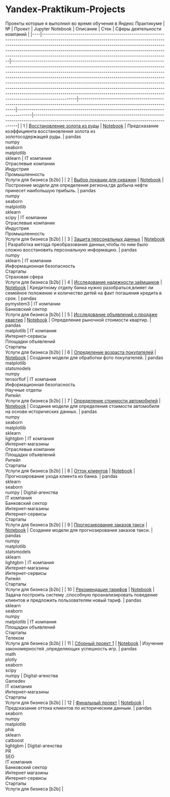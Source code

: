 # Yandex-Praktikum-Projects
Проекты которые я выполнил во время обучения в Яндекс Практикуме
| №  | Проект                                                                                                                                                                                                                                                                                                                                                                               | Jupyter Notebook                                                                                                                                                                                                                                                                                                                                                                                                                                                                                                                                                                                 | Описание                                                                                                                    | Стек                                                                                | Сферы деятельности компаний                                                                                                                        |
|----|--------------------------------------------------------------------------------------------------------------------------------------------------------------------------------------------------------------------------------------------------------------------------------------------------------------------------------------------------------------------------------------|--------------------------------------------------------------------------------------------------------------------------------------------------------------------------------------------------------------------------------------------------------------------------------------------------------------------------------------------------------------------------------------------------------------------------------------------------------------------------------------------------------------------------------------------------------------------------------------------------|-----------------------------------------------------------------------------------------------------------------------------|-------------------------------------------------------------------------------------|----------------------------------------------------------------------------------------------------------------------------------------------------|
| 1  | [Восстановление золота из руды](https://github.com/HorodeckiyMykhailo/Yandex-Praktikum-Projects/blob/main/Projects/%D0%92%D0%BE%D1%81%D1%81%D1%82%D0%B0%D0%BD%D0%BE%D0%B2%D0%BB%D0%B5%D0%BD%D0%B8%D0%B5%20%D0%B7%D0%BE%D0%BB%D0%BE%D1%82%D0%B0%20%D0%B8%D0%B7%20%D1%80%D1%83%D0%B4%D1%8B/README.md)                                                                                  | [Notebook](https://github.com/HorodeckiyMykhailo/Yandex-Praktikum-Projects/blob/main/Projects/%D0%92%D0%BE%D1%81%D1%81%D1%82%D0%B0%D0%BD%D0%BE%D0%B2%D0%BB%D0%B5%D0%BD%D0%B8%D0%B5%20%D0%B7%D0%BE%D0%BB%D0%BE%D1%82%D0%B0%20%D0%B8%D0%B7%20%D1%80%D1%83%D0%B4%D1%8B/%D0%92%D0%BE%D1%81%D1%81%D1%82%D0%B0%D0%BD%D0%BE%D0%B2%D0%BB%D0%B5%D0%BD%D0%B8%D0%B5%20%D0%B7%D0%BE%D0%BB%D0%BE%D1%82%D0%B0%20%D0%B8%D0%B7%20%D1%80%D1%83%D0%B4%D1%8B.ipynb)                                                                                                                                                 | Предсказание коэффициента восстановления золота из<br>золотосодержащей руды.                                                | pandas<br>numpy<br>seaborn<br>matplotlib<br>sklearn                                 | IT компании<br>Отраслевые компании<br>Индустрия<br>Промышленность<br>Услуги для бизнеса [b2b]                                                      |
| 2  | [Выбор локации для скважин](https://github.com/HorodeckiyMykhailo/Yandex-Praktikum-Projects/blob/main/Projects/%D0%92%D1%8B%D0%B1%D0%BE%D1%80%20%D0%BB%D0%BE%D0%BA%D0%B0%D1%86%D0%B8%D0%B8%20%D0%B4%D0%BB%D1%8F%20%D1%81%D0%BA%D0%B2%D0%B0%D0%B6%D0%B8%D0%BD/README.md)                                                                                                              | [Notebook](https://github.com/HorodeckiyMykhailo/Yandex-Praktikum-Projects/blob/main/Projects/%D0%92%D1%8B%D0%B1%D0%BE%D1%80%20%D0%BB%D0%BE%D0%BA%D0%B0%D1%86%D0%B8%D0%B8%20%D0%B4%D0%BB%D1%8F%20%D1%81%D0%BA%D0%B2%D0%B0%D0%B6%D0%B8%D0%BD/%D0%92%D1%8B%D0%B1%D0%BE%D1%80%20%D0%BB%D0%BE%D0%BA%D0%B0%D1%86%D0%B8%D0%B8%20%D0%B4%D0%BB%D1%8F%20%D1%81%D0%BA%D0%B2%D0%B0%D0%B6%D0%B8%D0%BD%D1%8B%20(1).ipynb)                                                                                                                                                                                     | Построение модели для определения региона,где добыча нефти принесет наибольшую прибыль.                                     | pandas<br>numpy<br>seaborn<br>matplotlib<br>sklearn<br>scipy                        | IT компании<br>Отраслевые компании<br>Индустрия<br>Промышленность<br>Услуги для бизнеса [b2b]                                                      |
| 3  | [Защита персональных данных](matphttps://github.com/HorodeckiyMykhailo/Yandex-Praktikum-Projects/blob/main/Projects/%D0%97%D0%B0%D1%89%D0%B8%D1%82%D0%B0%20%D0%BF%D0%B5%D1%80%D1%81%D0%BE%D0%BD%D0%B0%D0%BB%D1%8C%D0%BD%D1%8B%D1%85%20%D0%B4%D0%B0%D0%BD%D0%BD%D1%8B%D1%85/README.md)                                                                                                | [Notebook](https://github.com/HorodeckiyMykhailo/Yandex-Praktikum-Projects/blob/main/Projects/%D0%97%D0%B0%D1%89%D0%B8%D1%82%D0%B0%20%D0%BF%D0%B5%D1%80%D1%81%D0%BE%D0%BD%D0%B0%D0%BB%D1%8C%D0%BD%D1%8B%D1%85%20%D0%B4%D0%B0%D0%BD%D0%BD%D1%8B%D1%85/%D0%97%D0%B0%D1%89%D0%B8%D1%82%D0%B0%20%D0%BF%D0%B5%D1%80%D1%81%D0%BE%D0%BD%D0%B0%D0%BB%D1%8C%D0%BD%D1%8B%D1%85%20%D0%B4%D0%B0%D0%BD%D0%BD%D1%8B%D1%85.ipynb)                                                                                                                                                                               | Разработка метода преобразования данных,чтобы по ним было сложно восстановить персональную информацию.                      | pandas<br>numpy<br>sklearn                                                          | IT компании<br>Информационная безопасность<br>Стартапы<br>Страховая сфера<br>Услуги для бизнеса [b2b]                                              |
| 4  | [Исследование надежности заёмщиков](https://github.com/HorodeckiyMykhailo/Yandex-Praktikum-Projects/blob/main/Projects/%D0%98%D1%81%D1%81%D0%BB%D0%B5%D0%B4%D0%BE%D0%B2%D0%B0%D0%BD%D0%B8%D0%B5%20%D0%BD%D0%B0%D0%B4%D1%91%D0%B6%D0%BD%D0%BE%D1%81%D1%82%D0%B8%20%D0%B7%D0%B0%D1%91%D0%BC%D1%89%D0%B8%D0%BA%D0%BE%D0%B2/README.md)                                                   | [Notebook](https://github.com/HorodeckiyMykhailo/Yandex-Praktikum-Projects/blob/main/Projects/%D0%98%D1%81%D1%81%D0%BB%D0%B5%D0%B4%D0%BE%D0%B2%D0%B0%D0%BD%D0%B8%D0%B5%20%D0%BD%D0%B0%D0%B4%D1%91%D0%B6%D0%BD%D0%BE%D1%81%D1%82%D0%B8%20%D0%B7%D0%B0%D1%91%D0%BC%D1%89%D0%B8%D0%BA%D0%BE%D0%B2/%D0%98%D1%81%D1%81%D0%BB%D0%B5%D0%B4%D0%BE%D0%B2%D0%B0%D0%BD%D0%B8%D0%B5%20%D0%BD%D0%B0%D0%B4%D1%91%D0%B6%D0%BD%D0%BE%D1%81%D1%82%D0%B8%20%D0%B7%D0%B0%D1%91%D0%BC%D1%89%D0%B8%D0%BA%D0%BE%D0%B2%20(1).ipynb)                                                                                     | Кредитному отделу банка нужно разобраться,влияет ли семейное положение и количество детей на факт погашения кредита в срок. | pandas<br>pymystem3                                                                 | IT компании<br>Банковский сектор<br>Услуги для бизнеса [b2b]                                                                                       |
| 5  | [Исследование объявлений о продаже квартир](https://github.com/HorodeckiyMykhailo/Yandex-Praktikum-Projects/blob/main/Projects/%D0%98%D1%81%D1%81%D0%BB%D0%B5%D0%B4%D0%BE%D0%B2%D0%B0%D0%BD%D0%B8%D0%B5%20%D0%BE%D0%B1%D1%8A%D1%8F%D0%B2%D0%BB%D0%B5%D0%BD%D0%B8%D0%B9%20%D0%BE%20%D0%BF%D1%80%D0%BE%D0%B4%D0%B0%D0%B6%D0%B5%20%D0%BA%D0%B2%D0%B0%D1%80%D1%82%D0%B8%D1%80/README.md) | [Notebook](https://github.com/HorodeckiyMykhailo/Yandex-Praktikum-Projects/blob/main/Projects/%D0%98%D1%81%D1%81%D0%BB%D0%B5%D0%B4%D0%BE%D0%B2%D0%B0%D0%BD%D0%B8%D0%B5%20%D0%BE%D0%B1%D1%8A%D1%8F%D0%B2%D0%BB%D0%B5%D0%BD%D0%B8%D0%B9%20%D0%BE%20%D0%BF%D1%80%D0%BE%D0%B4%D0%B0%D0%B6%D0%B5%20%D0%BA%D0%B2%D0%B0%D1%80%D1%82%D0%B8%D1%80/%D0%98%D1%81%D1%81%D0%BB%D0%B5%D0%B4%D0%BE%D0%B2%D0%B0%D0%BD%D0%B8%D0%B5%20%D0%BE%D0%B1%D1%8A%D1%8F%D0%B2%D0%BB%D0%B5%D0%BD%D0%B8%D0%B9%20%D0%BE%20%D0%BF%D1%80%D0%BE%D0%B4%D0%B0%D0%B6%D0%B5%20%D0%BA%D0%B2%D0%B0%D1%80%D1%82%D0%B8%D1%80%20(1).ipynb) | Определение рыночной стоимости квартир.                                                                                     | pandas<br>matplotlib                                                                | IT компания<br>Интернет-сервисы<br>Площадки объявлений<br>Стартапы<br>Услуги для бизнеса [b2b]                                                     |
| 6  | [Определение возраста покупателей](https://github.com/HorodeckiyMykhailo/Yandex-Praktikum-Projects/blob/main/Projects/%D0%9E%D0%BF%D1%80%D0%B5%D0%B4%D0%B5%D0%BB%D0%B5%D0%BD%D0%B8%D0%B5%20%D0%B2%D0%BE%D0%B7%D1%80%D0%B0%D1%81%D1%82%D0%B0%20%D0%BF%D0%BE%D0%BA%D1%83%D0%BF%D0%B0%D1%82%D0%B5%D0%BB%D0%B5%D0%B9/README.md)                                                          | [Notebook](https://github.com/HorodeckiyMykhailo/Yandex-Praktikum-Projects/blob/main/Projects/%D0%9E%D0%BF%D1%80%D0%B5%D0%B4%D0%B5%D0%BB%D0%B5%D0%BD%D0%B8%D0%B5%20%D0%B2%D0%BE%D0%B7%D1%80%D0%B0%D1%81%D1%82%D0%B0%20%D0%BF%D0%BE%D0%BA%D1%83%D0%BF%D0%B0%D1%82%D0%B5%D0%BB%D0%B5%D0%B9/%D0%9E%D0%BF%D1%80%D0%B5%D0%B4%D0%B5%D0%BB%D0%B5%D0%BD%D0%B8%D0%B5%20%D0%B2%D0%BE%D0%B7%D1%80%D0%B0%D1%81%D1%82%D0%B0%20%D0%BF%D0%BE%D0%BA%D1%83%D0%BF%D0%B0%D1%82%D0%B5%D0%BB%D0%B5%D0%B9%20%D1%84%D0%B8%D0%BD%D0%B0%D0%BB.ipynb)                                                                      | Создание модели для обработки фото покупателей.                                                                             | pandas<br>matplotlib<br>statsmodels<br>numpy<br>tensorflof                          | IT компания<br>Информационная безопасность<br>Научные отделы<br>Ритейл<br>Услуги для бизнеса [b2b]                                                 |
| 7  | [Определение стоимости автомобилей](https://github.com/HorodeckiyMykhailo/Yandex-Praktikum-Projects/blob/main/Projects/%D0%9E%D0%BF%D1%80%D0%B5%D0%B4%D0%B5%D0%BB%D0%B5%D0%BD%D0%B8%D0%B5%20%D1%81%D1%82%D0%BE%D0%B8%D0%BC%D0%BE%D1%81%D1%82%D0%B8%20%D0%B0%D0%B2%D1%82%D0%BE%D0%BC%D0%BE%D0%B1%D0%B8%D0%BB%D0%B5%D0%B9/README.md)                                                   | [Notebook](https://github.com/HorodeckiyMykhailo/Yandex-Praktikum-Projects/blob/main/Projects/%D0%9E%D0%BF%D1%80%D0%B5%D0%B4%D0%B5%D0%BB%D0%B5%D0%BD%D0%B8%D0%B5%20%D1%81%D1%82%D0%BE%D0%B8%D0%BC%D0%BE%D1%81%D1%82%D0%B8%20%D0%B0%D0%B2%D1%82%D0%BE%D0%BC%D0%BE%D0%B1%D0%B8%D0%BB%D0%B5%D0%B9/_%D0%9E%D0%BF%D1%80%D0%B5%D0%B4%D0%B5%D0%BB%D0%B5%D0%BD%D0%B8%D0%B5%20%D1%81%D1%82%D0%BE%D0%B8%D0%BC%D0%BE%D1%81%D1%82%D0%B8%20%D0%B0%D0%B2%D1%82%D0%BE%D0%BC%D0%BE%D0%B1%D0%B8%D0%BB%D0%B5%D0%B9%20%D1%84%D0%B8%D0%BD%D0%B0%D0%BB.ipynb)                                                         | Создание модели для определения стоимости автомобиля на основе исторических данных.                                         | pandas<br>numpy<br>seaborn<br>matplotlib<br>sklearn<br>lightgbm                     | IT компания<br>Интернет-магазины<br>Отраслевые компании<br>Площадки объявлений<br>Ритейл<br>Стартапы<br>Услуги для бизнеса [b2b]                   |
| 8  | [Отток клиентов](https://github.com/HorodeckiyMykhailo/Yandex-Praktikum-Projects/blob/main/Projects/%D0%9E%D1%82%D1%82%D0%BE%D0%BA%20%D0%BA%D0%BB%D0%B8%D0%B5%D0%BD%D1%82%D0%BE%D0%B2/README.md)                                                                                                                                                                                     | [Notebook](https://github.com/HorodeckiyMykhailo/Yandex-Praktikum-Projects/blob/main/Projects/%D0%9E%D1%82%D1%82%D0%BE%D0%BA%20%D0%BA%D0%BB%D0%B8%D0%B5%D0%BD%D1%82%D0%BE%D0%B2/%D0%9E%D1%82%D1%82%D0%BE%D0%BA%20%D0%BA%D0%BB%D0%B8%D0%B5%D0%BD%D1%82%D0%BE%D0%B2%20(1).ipynb)                                                                                                                                                                                                                                                                                                                   | Прогнозирование ухода клиента из банка.                                                                                     | pandas<br>sklearn<br>seaborn<br>numpy                                               | Digital-агенства<br>IT компания<br>Банковский сектор<br>Интернет-магазины<br>Интернет-сервисы<br>Стартапы<br>Услуги для бизнеса [b2b]              |
| 9  | [Прогнозирование заказов такси](https://github.com/HorodeckiyMykhailo/Yandex-Praktikum-Projects/blob/main/Projects/%D0%9F%D1%80%D0%BE%D0%B3%D0%BD%D0%BE%D0%B7%D0%B8%D1%80%D0%BE%D0%B2%D0%B0%D0%BD%D0%B8%D0%B5%20%D0%B7%D0%B0%D0%BA%D0%B0%D0%B7%D0%BE%D0%B2%20%D1%82%D0%B0%D0%BA%D1%81%D0%B8/README.md)                                                                               | [Notebook](https://github.com/HorodeckiyMykhailo/Yandex-Praktikum-Projects/blob/main/Projects/%D0%9F%D1%80%D0%BE%D0%B3%D0%BD%D0%BE%D0%B7%D0%B8%D1%80%D0%BE%D0%B2%D0%B0%D0%BD%D0%B8%D0%B5%20%D0%B7%D0%B0%D0%BA%D0%B0%D0%B7%D0%BE%D0%B2%20%D1%82%D0%B0%D0%BA%D1%81%D0%B8/%D0%9F%D1%80%D0%BE%D0%B3%D0%BD%D0%BE%D0%B7%D0%B8%D1%80%D0%BE%D0%B2%D0%B0%D0%BD%D0%B8%D0%B5%20%D0%B7%D0%B0%D0%BA%D0%B0%D0%B7%D0%BE%D0%B2%20%D1%82%D0%B0%D0%BA%D1%81%D0%B8.ipynb)                                                                                                                                           | Создание модели для прогнозирования заказов такси.                                                                          | pandas<br>numpy<br>matplotlib<br>statsmodels<br>sklearn<br>lightgbm                 | IT компания<br>Интернет-магазины<br>Интернет-сервисы<br>Ритейл<br>Стартапы<br>Услуги для бизнеса [b2b]                                             |
| 10 | [Рекомендация тарифов](https://github.com/HorodeckiyMykhailo/Yandex-Praktikum-Projects/blob/main/Projects/%D0%A0%D0%B5%D0%BA%D0%BE%D0%BC%D0%B5%D0%BD%D0%B4%D0%B0%D1%86%D0%B8%D1%8F%20%D1%82%D0%B0%D1%80%D0%B8%D1%84%D0%BE%D0%B2/README.md)                                                                                                                                           | [Notebook](https://github.com/HorodeckiyMykhailo/Yandex-Praktikum-Projects/blob/main/Projects/%D0%A0%D0%B5%D0%BA%D0%BE%D0%BC%D0%B5%D0%BD%D0%B4%D0%B0%D1%86%D0%B8%D1%8F%20%D1%82%D0%B0%D1%80%D0%B8%D1%84%D0%BE%D0%B2/%D0%A0%D0%B5%D0%BA%D0%BE%D0%BC%D0%B5%D0%BD%D0%B4%D0%B0%D1%86%D0%B8%D1%8F%20%D1%82%D0%B0%D1%80%D0%B8%D1%84%D0%BE%D0%B2%20(1).ipynb)                                                                                                                                                                                                                                           | Задача построить систему ,способную проанализировать поведение клиентов и предложить пользователям новый тариф.             | pandas<br>sklearn<br>seaborn<br>numpy<br>matplotlib                                 | IT компания<br>Площадки объявлений<br>Стартапы<br>Телеком<br>Услуги для бизнеса [b2b]                                                              |
| 11 | [Сборный проект 1](https://github.com/HorodeckiyMykhailo/Yandex-Praktikum-Projects/blob/main/Projects/%D0%A1%D0%B1%D0%BE%D1%80%D0%BD%D1%8B%D0%B9%20%D0%BF%D1%80%D0%BE%D0%B5%D0%BA%D1%82%201/README.md)                                                                                                                                                                               | [Notebook](https://github.com/HorodeckiyMykhailo/Yandex-Praktikum-Projects/blob/main/Projects/%D0%A1%D0%B1%D0%BE%D1%80%D0%BD%D1%8B%D0%B9%20%D0%BF%D1%80%D0%BE%D0%B5%D0%BA%D1%82%201/%D0%A1%D0%B1%D0%BE%D1%80%D0%BD%D1%8B%D0%B9%20%D0%BF%D1%80%D0%BE%D0%B5%D0%BA%D1%82%20(1).ipynb)                                                                                                                                                                                                                                                                                                               | Изучение закономерностей ,определяющих успешность игр.                                                                      | pandas<br>math<br>plotly<br>seaborn<br>scipy<br>numpy                               | Digital-агенства<br>Gamedev<br>IT компания<br>Интернет-магазины<br>Стартапы<br>Услуги для бизнеса [b2b]                                            |
| 12 | [Финальный проект](https://github.com/HorodeckiyMykhailo/Yandex-Praktikum-Projects/blob/main/Projects/%D0%A4%D0%B8%D0%BD%D0%B0%D0%BB%D1%8C%D0%BD%D1%8B%D0%B9%20%D0%BF%D1%80%D0%BE%D0%B5%D0%BA%D1%82/README.md)                                                                                                                                                                       | [Notebook](https://github.com/HorodeckiyMykhailo/Yandex-Praktikum-Projects/blob/main/Projects/%D0%A4%D0%B8%D0%BD%D0%B0%D0%BB%D1%8C%D0%BD%D1%8B%D0%B9%20%D0%BF%D1%80%D0%BE%D0%B5%D0%BA%D1%82/%D0%92%D1%8B%D0%BF%D1%83%D1%81%D0%BA%D0%BD%D0%BE%D0%B9%20%D0%BF%D1%80%D0%BE%D0%B5%D0%BA%D1%82.ipynb)                                                                                                                                                                                                                                                                                                 | Предсказание оттока клиентов по историческим данным.                                                                        | pandas<br>seaborn<br>numpy<br>matplotlib<br>phik<br>sklearn<br>catboost<br>lightgbm | Digital-агенства<br>PR<br>SEO<br>IT компания<br>Банковский сектор<br>Интернет магазины<br>Интернет-сервисы<br>Стартапы<br>Услуги для бизнеса [b2b] |
